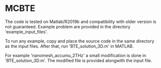 # MCBTE
The code is tested on Matlab/R2019b and compatibility with older version is not guaranteed.
Example problem are provided in the directory 'example_input_files'.

To run any example, copy and place the source code in the same directory as the input files. After that, run 'BTE_solution_3D.m' in MATLAB.

For example 'nanomesh_accumu_2THz' a small modification is done in 'BTE_solution_3D.m'. The modified file is provided alongwith the input file.
